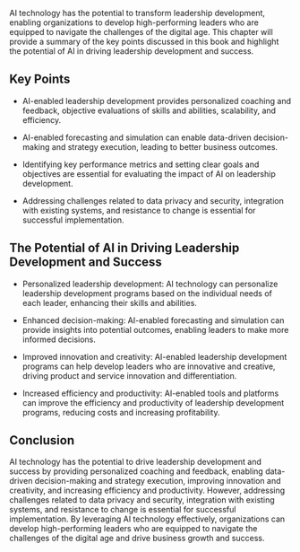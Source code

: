 
AI technology has the potential to transform leadership development, enabling organizations to develop high-performing leaders who are equipped to navigate the challenges of the digital age. This chapter will provide a summary of the key points discussed in this book and highlight the potential of AI in driving leadership development and success.

Key Points
----------

* AI-enabled leadership development provides personalized coaching and feedback, objective evaluations of skills and abilities, scalability, and efficiency.

* AI-enabled forecasting and simulation can enable data-driven decision-making and strategy execution, leading to better business outcomes.

* Identifying key performance metrics and setting clear goals and objectives are essential for evaluating the impact of AI on leadership development.

* Addressing challenges related to data privacy and security, integration with existing systems, and resistance to change is essential for successful implementation.

The Potential of AI in Driving Leadership Development and Success
-----------------------------------------------------------------

* Personalized leadership development: AI technology can personalize leadership development programs based on the individual needs of each leader, enhancing their skills and abilities.

* Enhanced decision-making: AI-enabled forecasting and simulation can provide insights into potential outcomes, enabling leaders to make more informed decisions.

* Improved innovation and creativity: AI-enabled leadership development programs can help develop leaders who are innovative and creative, driving product and service innovation and differentiation.

* Increased efficiency and productivity: AI-enabled tools and platforms can improve the efficiency and productivity of leadership development programs, reducing costs and increasing profitability.

Conclusion
----------

AI technology has the potential to drive leadership development and success by providing personalized coaching and feedback, enabling data-driven decision-making and strategy execution, improving innovation and creativity, and increasing efficiency and productivity. However, addressing challenges related to data privacy and security, integration with existing systems, and resistance to change is essential for successful implementation. By leveraging AI technology effectively, organizations can develop high-performing leaders who are equipped to navigate the challenges of the digital age and drive business growth and success.
